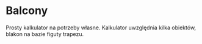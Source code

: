 # Balcony

Prosty kalkulator na potrzeby własne. Kalkulator uwzględnia kilka obiektów, blakon na bazie figuty trapezu.
